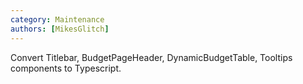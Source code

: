 ```yaml
---
category: Maintenance
authors: [MikesGlitch]
---
```


Convert Titlebar, BudgetPageHeader, DynamicBudgetTable, Tooltips components to Typescript.

